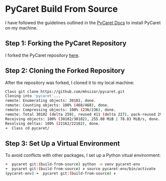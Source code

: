 # PyCaret Build From Source

I have followed the guidelines outlined in the [PyCaret Docs](https://pycaret.gitbook.io/docs/get-started/installation) to install PyCaret on my machine.

## Step 1: Forking the PyCaret Repository

I forked the PyCaret repository [here](https://github.com/mhsizar/pycaret).

## Step 2: Cloning the Forked Repository

After the repository was forked, I cloned it to my local machine:
```bash
Class git clone https://github.com/mhsizar/pycaret.git
Cloning into 'pycaret'...
remote: Enumerating objects: 30102, done.
remote: Counting objects: 100% (468/468), done.
remote: Compressing objects: 100% (236/236), done.
remote: Total 30102 (delta 259), reused 411 (delta 227), pack-reused 29634 (from 1)
Receiving objects: 100% (30102/30102), 255.88 MiB | 78.83 MiB/s, done.
Resolving deltas: 100% (22162/22162), done.
➜  Class cd pycaret/       
```

## Step 3: Set Up a Virtual Environment

To avoid conflicts with other packages, I set up a Python vitual environment:
```bash
➜  pycaret git:(build-from-source) python -m venv pycaret-env
➜  pycaret git:(build-from-source) ✗ source pycaret-env/bin/activate
(pycaret-env) ➜  pycaret git:(build-from-source) ✗ 
```

